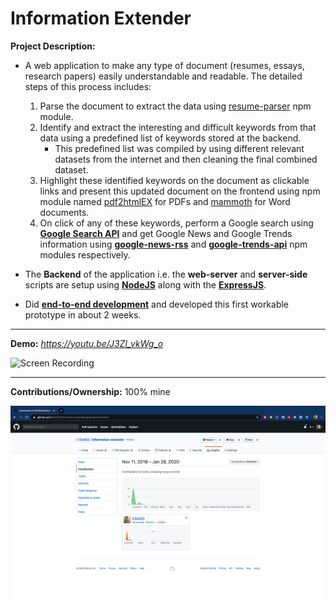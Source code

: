 # Information Extender

**Project Description:** 
* A web application to make any type of document (resumes, essays, research papers) easily understandable and readable. The detailed steps of this process includes:
   1. Parse the document to extract the data using [resume-parser](https://www.npmjs.com/package/resume-parser) npm module.
   2. Identify and extract the interesting and difficult keywords from that data using a predefined list of keywords stored at the backend.
        * This predefined list was compiled by using different relevant datasets from the internet and then cleaning the final combined dataset.
   3. Highlight these identified keywords on the document as clickable links and present this updated document on the frontend using  npm module named [pdf2htmlEX](https://coolwanglu.github.io/pdf2htmlEX/) for PDFs and [mammoth](https://www.npmjs.com/package/mammoth) for Word documents.
   4. On click of any of these keywords, perform a Google search using **[Google Search API](https://developers.google.com/custom-search)** and get Google News and Google Trends information using **[google-news-rss](https://www.npmjs.com/package/google-news-rss)** and **[google-trends-api](https://www.npmjs.com/package/google-trends-api)** npm modules respectively.

* The **Backend** of the application i.e. the **web-server** and **server-side** scripts are setup using **[NodeJS](https://nodejs.org/en/)** along with the **[ExpressJS](https://expressjs.com/)**.
* Did **[end-to-end development](http://www.rapidsofttechnologies.com/end-to-end-website-development.php)** and developed this first workable prototype in about 2 weeks.

---

**Demo:** *https://youtu.be/J3Zl_vkWg_o*

![Screen Recording](https://github.com/Ebbi53/past_projects_demos/blob/master/%204.%20Info-Extender/Screen%20Recording%202020-01-28%20at%201.11.51%20AM.gif)

---

**Contributions/Ownership:** 100% mine

![Screen Capture](https://github.com/Ebbi53/past_projects_demos/blob/master/%204.%20Info-Extender/Screenshot%202020-01-28%20at%204.49.23%20PM.png)
